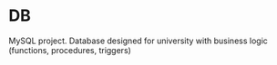 # DB
MySQL project. Database designed for university with business logic (functions, procedures, triggers)
